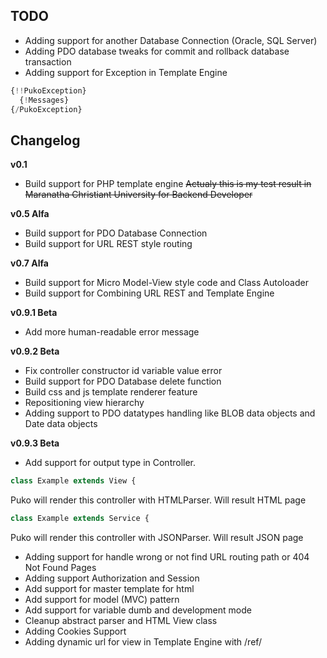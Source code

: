 ## TODO
- Adding support for another Database Connection (Oracle, SQL Server)
- Adding PDO database tweaks for commit and rollback database transaction
- Adding support for Exception in Template Engine
```PHP
{!!PukoException}
  {!Messages}
{/PukoException}
```

## Changelog

**v0.1**
- Build support for PHP template engine ~~Actualy this is my test result in Maranatha Christiant University for Backend Developer~~

**v0.5 Alfa**
- Build support for PDO Database Connection
- Build support for URL REST style routing

**v0.7 Alfa**
- Build support for Micro Model-View style code and Class Autoloader
- Build support for Combining URL REST and Template Engine

**v0.9.1 Beta**
- Add more human-readable error message

**v0.9.2 Beta**
- Fix controller constructor id variable value error
- Build support for PDO Database delete function
- Build css and js template renderer feature
- Repositioning view hierarchy
- Adding support to PDO datatypes handling like BLOB data objects and Date data objects

**v0.9.3 Beta**
- Add support for output type in Controller.
```PHP
class Example extends View {
```
Puko will render this controller with HTMLParser. Will result HTML page
```PHP
class Example extends Service {
```
Puko will render this controller with JSONParser. Will result JSON page

- Adding support for handle wrong or not find URL routing path or 404 Not Found Pages
- Adding support Authorization and Session
- Add support for master template for html
- Add support for model (MVC) pattern
- Add support for variable dumb and development mode
- Cleanup abstract parser and HTML View class
- Adding Cookies Support
- Adding dynamic url for view in Template Engine with /ref/

